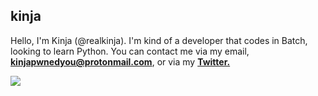 ## kinja
Hello, I'm Kinja (@realkinja). I'm kind of a developer that codes in Batch, looking to learn Python.
You can contact me via my email, **kinjapwnedyou@protonmail.com**, or via my **[Twitter.](https://twitter.com/kinjascool)**

![](https://github-readme-stats.vercel.app/api?username=realkinja)
